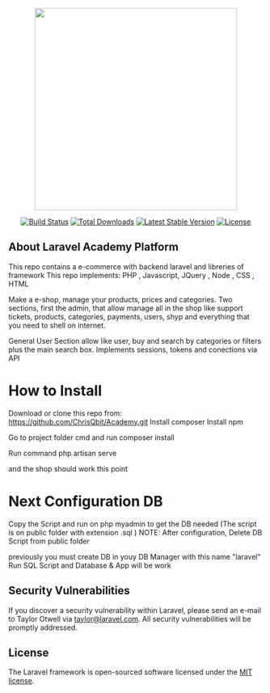 <p align="center"><img src="https://res.cloudinary.com/dtfbvvkyp/image/upload/v1566331377/laravel-logolockup-cmyk-red.svg" width="400"></p>

<p align="center">
<a href="https://travis-ci.org/laravel/framework"><img src="https://travis-ci.org/laravel/framework.svg" alt="Build Status"></a>
<a href="https://packagist.org/packages/laravel/framework"><img src="https://poser.pugx.org/laravel/framework/d/total.svg" alt="Total Downloads"></a>
<a href="https://packagist.org/packages/laravel/framework"><img src="https://poser.pugx.org/laravel/framework/v/stable.svg" alt="Latest Stable Version"></a>
<a href="https://packagist.org/packages/laravel/framework"><img src="https://poser.pugx.org/laravel/framework/license.svg" alt="License"></a>
</p>

## About Laravel Academy Platform
This repo contains a e-commerce with backend laravel and libreries of framework
This repo implements: PHP , Javascript, JQuery , Node , CSS , HTML

Make a e-shop, manage your products, prices and categories. 
Two sections, first the admin, that allow manage all in the shop like support tickets, products, categories, payments, users, shyp and everything that you need to shell on internet.

General User Section allow like user, buy and search by categories or filters plus the main search box.
Implements sessions, tokens and conections via API


# How to Install
Download or clone this repo from: https://github.com/ChrisQbit/Academy.git
Install composer
Install npm

Go to project folder cmd and run composer install

Run command php artisan serve

and the shop should work this point

# Next Configuration DB
Copy the Script and run on php myadmin to get the DB needed
(The script is on public folder with extension .sql )
NOTE: After configuration,  Delete DB Script from public folder

previously you must create DB in youy DB Manager with this name "laravel"
Run SQL Script and Database & App will be work



## Security Vulnerabilities

If you discover a security vulnerability within Laravel, please send an e-mail to Taylor Otwell via [taylor@laravel.com](mailto:taylor@laravel.com). All security vulnerabilities will be promptly addressed.

## License

The Laravel framework is open-sourced software licensed under the [MIT license](https://opensource.org/licenses/MIT).
